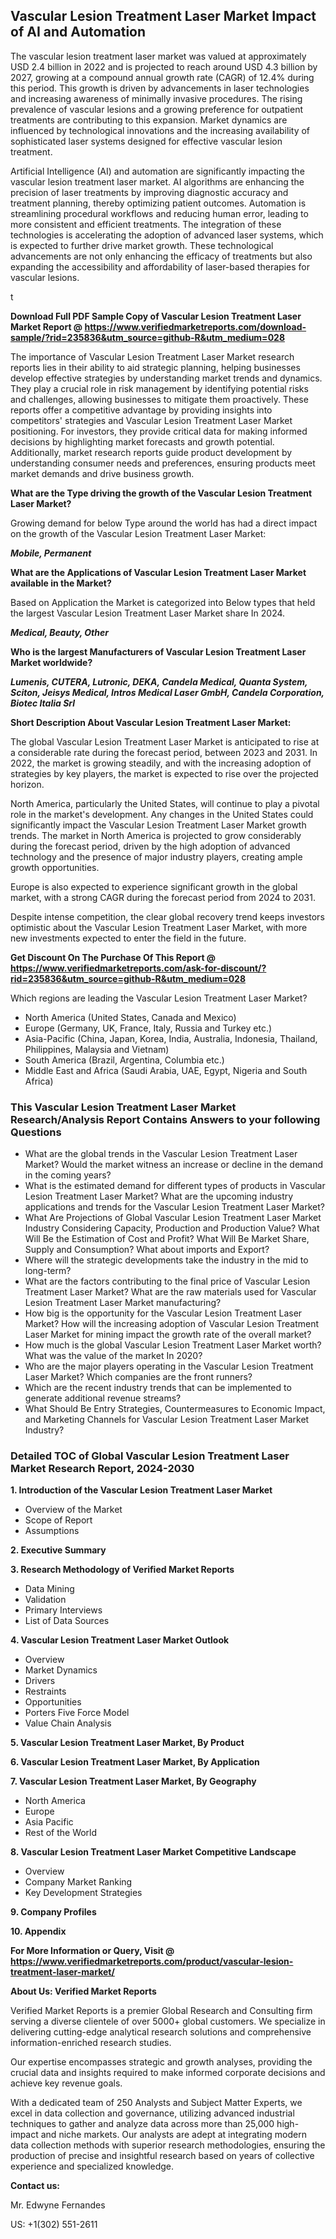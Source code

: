 <h2>Vascular Lesion Treatment Laser Market Impact of AI and Automation</h2><p>The vascular lesion treatment laser market was valued at approximately USD 2.4 billion in 2022 and is projected to reach around USD 4.3 billion by 2027, growing at a compound annual growth rate (CAGR) of 12.4% during this period. This growth is driven by advancements in laser technologies and increasing awareness of minimally invasive procedures. The rising prevalence of vascular lesions and a growing preference for outpatient treatments are contributing to this expansion. Market dynamics are influenced by technological innovations and the increasing availability of sophisticated laser systems designed for effective vascular lesion treatment.</p><p>Artificial Intelligence (AI) and automation are significantly impacting the vascular lesion treatment laser market. AI algorithms are enhancing the precision of laser treatments by improving diagnostic accuracy and treatment planning, thereby optimizing patient outcomes. Automation is streamlining procedural workflows and reducing human error, leading to more consistent and efficient treatments. The integration of these technologies is accelerating the adoption of advanced laser systems, which is expected to further drive market growth. These technological advancements are not only enhancing the efficacy of treatments but also expanding the accessibility and affordability of laser-based therapies for vascular lesions.</p>t</p><p id="" class=""><strong>Download Full PDF Sample Copy of Vascular Lesion Treatment Laser Market Report @ <a href="https://www.verifiedmarketreports.com/download-sample/?rid=235836&utm_source=github-R&utm_medium=028" target="_blank">https://www.verifiedmarketreports.com/download-sample/?rid=235836&utm_source=github-R&utm_medium=028</a></strong></p><p>The importance of&nbsp;Vascular Lesion Treatment Laser Market research reports lies in their ability to aid strategic planning, helping businesses develop effective strategies by understanding market trends and dynamics. They play a crucial role in risk management by identifying potential risks and challenges, allowing businesses to mitigate them proactively. These reports offer a competitive advantage by providing insights into competitors' strategies and Vascular Lesion Treatment Laser Market positioning. For investors, they provide critical data for making informed decisions by highlighting market forecasts and growth potential. Additionally, market research reports guide product development by understanding consumer needs and preferences, ensuring products meet market demands and drive business growth.</p><p><strong>What are the&nbsp;Type driving the growth of the Vascular Lesion Treatment Laser Market?</strong></p><p id="" class="">Growing demand for below Type around the world has had a direct impact on the growth of the Vascular Lesion Treatment Laser Market:</p><em><strong>Mobile, Permanent</strong></em></p><strong>What are the&nbsp;Applications&nbsp;of Vascular Lesion Treatment Laser Market available in the Market?</strong></p><p id="" class="">Based on Application the Market is categorized into Below types that held the largest Vascular Lesion Treatment Laser Market share In 2024.</p><em><strong>Medical, Beauty, Other</strong></em></p><strong>Who is the largest Manufacturers of Vascular Lesion Treatment Laser Market worldwide?</strong></p><p><em><strong>Lumenis, CUTERA, Lutronic, DEKA, Candela Medical, Quanta System, Sciton, Jeisys Medical, Intros Medical Laser GmbH, Candela Corporation, Biotec Italia Srl</strong></em></p><p id="" class=""><strong>Short Description About Vascular Lesion Treatment Laser Market:</strong></p><p>The global Vascular Lesion Treatment Laser Market is anticipated to rise at a considerable rate during the forecast period, between 2023 and 2031. In 2022, the market is growing steadily, and with the increasing adoption of strategies by key players, the market is expected to rise over the projected horizon.</p><p>North America, particularly the United States, will continue to play a pivotal role in the market's development. Any changes in the United States could significantly impact the Vascular Lesion Treatment Laser Market growth trends. The market in North America is projected to grow considerably during the forecast period, driven by the high adoption of advanced technology and the presence of major industry players, creating ample growth opportunities.</p><p>Europe is also expected to experience significant growth in the global market, with a strong CAGR during the forecast period from 2024 to 2031.</p><p>Despite intense competition, the clear global recovery trend keeps investors optimistic about the Vascular Lesion Treatment Laser Market, with more new investments expected to enter the field in the future.</p><p id="" class=""><strong>Get Discount On The Purchase Of This Report @ <a href="https://www.verifiedmarketreports.com/ask-for-discount/?rid=235836&utm_source=github-R&utm_medium=028" target="_blank">https://www.verifiedmarketreports.com/ask-for-discount/?rid=235836&utm_source=github-R&utm_medium=028</a></strong></p>Which regions are leading the Vascular Lesion Treatment Laser Market?</p><ul><li>North America (United States, Canada and Mexico)</li><li>Europe (Germany, UK, France, Italy, Russia and Turkey etc.)</li><li>Asia-Pacific (China, Japan, Korea, India, Australia, Indonesia, Thailand, Philippines, Malaysia and Vietnam)</li><li>South America (Brazil, Argentina, Columbia etc.)</li><li>Middle East and Africa (Saudi Arabia, UAE, Egypt, Nigeria and South Africa)</li></ul><h3 id="" class="">This Vascular Lesion Treatment Laser Market Research/Analysis Report Contains Answers to your following Questions</h3><ul><li>What are the global trends in the Vascular Lesion Treatment Laser Market? Would the market witness an increase or decline in the demand in the coming years?</li><li>What is the estimated demand for different types of products in Vascular Lesion Treatment Laser Market? What are the upcoming industry applications and trends for the Vascular Lesion Treatment Laser Market?</li><li>What Are Projections of Global Vascular Lesion Treatment Laser Market Industry Considering Capacity, Production and Production Value? What Will Be the Estimation of Cost and Profit? What Will Be Market Share, Supply and Consumption? What about imports and Export?</li><li>Where will the strategic developments take the industry in the mid to long-term?</li><li>What are the factors contributing to the final price of Vascular Lesion Treatment Laser Market? What are the raw materials used for Vascular Lesion Treatment Laser Market manufacturing?</li><li>How big is the opportunity for the Vascular Lesion Treatment Laser Market? How will the increasing adoption of Vascular Lesion Treatment Laser Market for mining impact the growth rate of the overall market?</li><li>How much is the global Vascular Lesion Treatment Laser Market worth? What was the value of the market In 2020?</li><li>Who are the major players operating in the Vascular Lesion Treatment Laser Market? Which companies are the front runners?</li><li>Which are the recent industry trends that can be implemented to generate additional revenue streams?</li><li>What Should Be Entry Strategies, Countermeasures to Economic Impact, and Marketing Channels for Vascular Lesion Treatment Laser Market Industry?</li></ul><h3 id="" class="">Detailed TOC of Global Vascular Lesion Treatment Laser Market Research Report, 2024-2030</h3><p id="" class=""><strong>1. Introduction of the Vascular Lesion Treatment Laser Market</strong></p><ul><li>Overview of the Market</li><li>Scope of Report</li><li>Assumptions</li></ul><p id="" class=""><strong>2. Executive Summary</strong></p><p id="" class=""><strong>3. Research Methodology of Verified Market Reports</strong></p><ul><li>Data Mining</li><li>Validation</li><li>Primary Interviews</li><li>List of Data Sources</li></ul><p id="" class=""><strong>4. Vascular Lesion Treatment Laser Market Outlook</strong></p><ul><li>Overview</li><li>Market Dynamics</li><li>Drivers</li><li>Restraints</li><li>Opportunities</li><li>Porters Five Force Model</li><li>Value Chain Analysis</li></ul><p id="" class=""><strong>5. Vascular Lesion Treatment Laser Market, By Product</strong></p><p id="" class=""><strong>6. Vascular Lesion Treatment Laser Market, By Application</strong></p><p id="" class=""><strong>7. Vascular Lesion Treatment Laser Market, By Geography</strong></p><ul><li>North America</li><li>Europe</li><li>Asia Pacific</li><li>Rest of the World</li></ul><p id="" class=""><strong>8. Vascular Lesion Treatment Laser Market Competitive Landscape</strong></p><ul><li>Overview</li><li>Company Market Ranking</li><li>Key Development Strategies</li></ul><p id="" class=""><strong>9. Company Profiles</strong></p><p id="" class=""><strong>10. Appendix</strong></p><p id="" class=""><strong>For More Information or Query, Visit @ <a href="https://www.verifiedmarketreports.com/product/vascular-lesion-treatment-laser-market/" target="_blank">https://www.verifiedmarketreports.com/product/vascular-lesion-treatment-laser-market/</a></strong></p><p id="" class=""><strong>About Us: Verified Market Reports</strong></p><p id="" class="">Verified Market Reports is a premier Global Research and Consulting firm serving a diverse clientele of over 5000+ global customers. We specialize in delivering cutting-edge analytical research solutions and comprehensive information-enriched research studies.</p><p id="" class="">Our expertise encompasses strategic and growth analyses, providing the crucial data and insights required to make informed corporate decisions and achieve key revenue goals.</p><p id="" class="">With a dedicated team of 250 Analysts and Subject Matter Experts, we excel in data collection and governance, utilizing advanced industrial techniques to gather and analyze data across more than 25,000 high-impact and niche markets. Our analysts are adept at integrating modern data collection methods with superior research methodologies, ensuring the production of precise and insightful research based on years of collective experience and specialized knowledge.</p><p id="" class=""><strong>Contact us:</strong></p><p id="" class="">Mr. Edwyne Fernandes</p><p id="" class="">US: +1(302) 551-2611</p>